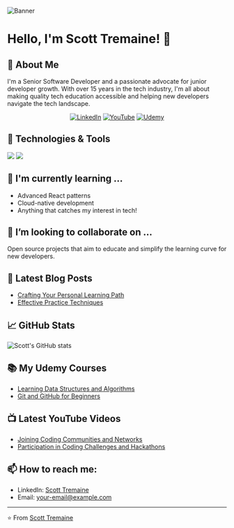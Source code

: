 <!-- Banner image -->
![Banner]([LINK_TO_YOUR_BANNER_IMAGE](https://media.licdn.com/dms/image/C4E16AQGeEIvgYibS5Q/profile-displaybackgroundimage-shrink_350_1400/0/1611202296665?e=1709769600&v=beta&t=2z2zixToiAeQFE2jEbnY-ea5mYopIhEa7ACURYMOSE4))

<!-- Welcome Message -->
# Hello, I'm Scott Tremaine! 👋

<!-- Introduction -->
## 🚀 About Me
I'm a Senior Software Developer and a passionate advocate for junior developer growth. With over 15 years in the tech industry, I'm all about making quality tech education accessible and helping new developers navigate the tech landscape.

<!-- Quick Links -->
<p align="center">
  <a href="YOUR_LINKEDIN_PROFILE_URL"><img alt="LinkedIn" src="LINK_TO_LINKEDIN_BADGE"></a>
  <a href="YOUR_YOUTUBE_CHANNEL_URL"><img alt="YouTube" src="LINK_TO_YOUTUBE_BADGE"></a>
  <a href="YOUR_UDEMY_PROFILE_URL"><img alt="Udemy" src="LINK_TO_UDEMY_BADGE"></a>
</p>

## 🔧 Technologies & Tools
![](https://img.shields.io/badge/Code-JavaScript-informational?style=flat&logo=javascript&logoColor=white&color=2bbc8a)
![](https://img.shields.io/badge/Tools-GitHub-informational?style=flat&logo=github&logoColor=white&color=2bbc8a)
<!-- Add more badges here: https://shields.io/ -->

## 🌱 I'm currently learning ...
- Advanced React patterns
- Cloud-native development
- Anything that catches my interest in tech!

## 👯 I’m looking to collaborate on ...
Open source projects that aim to educate and simplify the learning curve for new developers.

## 📝 Latest Blog Posts
<!-- BLOG-POST-LIST:START -->
- [Crafting Your Personal Learning Path](LINK_TO_BLOG_POST)
- [Effective Practice Techniques](LINK_TO_BLOG_POST)
<!-- BLOG-POST-LIST:END -->

## 📈 GitHub Stats

![Scott's GitHub stats](https://github-readme-stats.vercel.app/api?username=YOUR_GITHUB_USERNAME&show_icons=true&theme=radical)

## 📚 My Udemy Courses
- [Learning Data Structures and Algorithms](LINK_TO_COURSE)
- [Git and GitHub for Beginners](LINK_TO_COURSE)

## 📺 Latest YouTube Videos
<!-- YOUTUBE:START -->
- [Joining Coding Communities and Networks](LINK_TO_VIDEO)
- [Participation in Coding Challenges and Hackathons](LINK_TO_VIDEO)
<!-- YOUTUBE:END -->

## 📫 How to reach me:
- LinkedIn: [Scott Tremaine](YOUR_LINKEDIN_PROFILE_URL)
- Email: your-email@example.com

<!-- Footer -->
---
⭐️ From [Scott Tremaine](YOUR_GITHUB_PROFILE_URL)
